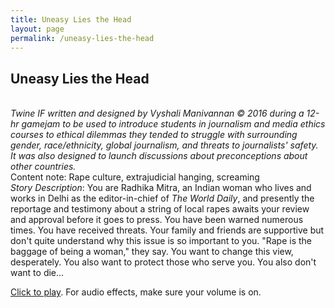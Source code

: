 ```yaml
---
title: Uneasy Lies the Head
layout: page
permalink: /uneasy-lies-the-head
---
```


## Uneasy Lies the Head
\
_Twine IF written and designed by Vyshali Manivannan &#169; 2016 during a 12-hr gamejam to be used to introduce students in journalism and media ethics courses to ethical dilemmas they tended to struggle with surrounding gender, race/ethnicity, global journalism, and threats to journalists' safety. It was also designed to launch discussions about preconceptions about other countries._
\
Content note: Rape culture, extrajudicial hanging, screaming
\
_Story Description_: You are Radhika Mitra, an Indian woman who lives and works in Delhi as the editor-in-chief of _The World Daily_, and presently the reportage and testimony about a string of local rapes awaits your review and approval before it goes to press. You have been warned numerous times. You have received threats. Your family and friends are supportive but don't quite understand why this issue is so important to you. "Rape is the baggage of being a woman," they say. You want to change this view, desperately. You also want to protect those who serve you. You also don't want to die...

<a href="" target="_blank">Click to play</a>. For audio effects, make sure your volume is on.